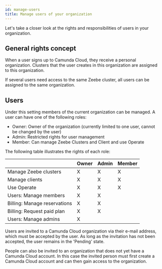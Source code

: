 ```yaml
---
id: manage-users
title: Manage users of your organization
---
```


Let's take a closer look at the rights and responsibilities of users in your organization.

## General rights concept

When a user signs up to Camunda Cloud, they receive a personal organization. Clusters that the user creates in this organization are assigned to this organization.

If several users need access to the same Zeebe cluster, all users can be assigned to the same organization.

## Users

Under this setting members of the current organization can be managed. A user can have one of the following roles:

- Owner: Owner of the organization (currently limited to one user, cannot be changed by the user)
- Admin: Restricted rights for user management
- Member: Can manage Zeebe Clusters and Client and use Operate

The following table illustrates the rights of each role:

|                              | Owner | Admin | Member |
| ---------------------------- | ----- | ----- | ------ |
| Manage Zeebe clusters        | X     | X     | X      |
| Manage clients               | X     | X     | X      |
| Use Operate                  | X     | X     | X      |
| Users: Manage members        | X     | X     |        |
| Billing: Manage reservations | X     | X     |        |
| Billing: Request paid plan   | X     | X     |        |
| Users: Manage admins         | X     |       |        |

Users are invited to a Camunda Cloud organization via their e-mail address, which must be accepted by the user. As long as the invitation has not been accepted, the user remains in the 'Pending' state.

People can also be invited to an organization that does not yet have a Camunda Cloud account. In this case the invited person must first create a Camunda Cloud account and can then gain access to the organization.
